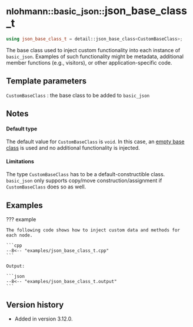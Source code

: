 # <small>nlohmann::basic_json::</small>json_base_class_t

```cpp
using json_base_class_t = detail::json_base_class<CustomBaseClass>;
```

The base class used to inject custom functionality into each instance of `basic_json`.
Examples of such functionality might be metadata, additional member functions (e.g., visitors), or other application-specific code.

## Template parameters

`CustomBaseClass`
:   the base class to be added to `basic_json`

## Notes

#### Default type

The default value for `CustomBaseClass` is `void`. In this case, an
[empty base class](https://en.cppreference.com/w/cpp/language/ebo) is used and no additional functionality is injected.

#### Limitations

The type `CustomBaseClass` has to be a default-constructible class.
`basic_json` only supports copy/move construction/assignment if `CustomBaseClass` does so as well.

## Examples

??? example

    The following code shows how to inject custom data and methods for each node.
     
    ```cpp
    --8<-- "examples/json_base_class_t.cpp"
    ```
    
    Output:
    
    ```json
    --8<-- "examples/json_base_class_t.output"
    ```

## Version history

- Added in version 3.12.0.
